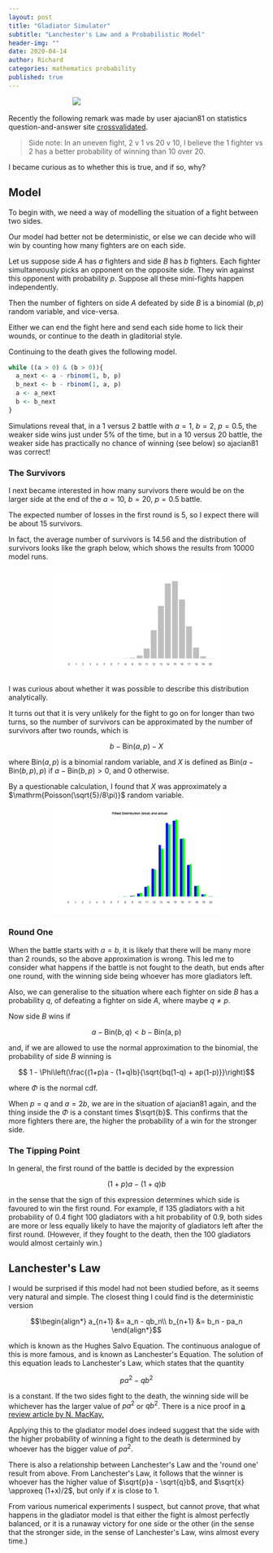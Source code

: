 ```yaml
---
layout: post
title: "Gladiator Simulator"
subtitle: "Lanchester's Law and a Probabilistic Model"
header-img: ""
date: 2020-04-14
author: Richard
categories: mathematics probability
published: true
---
```

<div style="width:50%; margin:0 auto;">
 <img src="https://www.kindpng.com/picc/m/538-5389934_gladiator-image-ancient-rome-gladiators-drawing-hd-png.png" />
</div>

Recently the following remark was made by user ajacian81 on statistics question-and-answer site [crossvalidated](https://stats.stackexchange.com/questions/458585/mathematically-1-in-3-and-10-in-30-are-equal-what-about-in-probabilities).

>Side note: In an uneven fight, 2 v 1 vs 20 v 10, I believe the 1 fighter vs 2 has a better probability of winning than 10 over 20.

I became curious as to whether this is true, and if so, why?

## Model

To begin with, we need a way of modelling the situation of a fight between two sides.

Our model had better not be deterministic, or else we can decide who will win by counting how many fighters are on each side.

Let us suppose side $A$ has $a$ fighters and side $B$ has $b$ fighters. Each fighter simultaneously picks an opponent on the opposite side. They win against this opponent with probability $p$. Suppose all these mini-fights happen independently.

Then the number of fighters on side $A$ defeated by side $B$ is a binomial $(b, p)$ random variable, and vice-versa.

Either we can end the fight here and send each side home to lick their wounds, or continue to the death in gladitorial style.

Continuing to the death gives the following model.
```r
while ((a > 0) & (b > 0)){
  a_next <- a - rbinom(1, b, p)
  b_next <- b - rbinom(1, a, p)
  a <- a_next
  b <- b_next
}
```

Simulations reveal that, in a 1 versus 2 battle with $a=1$, $b=2$, $p=0.5$, the weaker side wins just under 5% of the time, but in a 10 versus 20 battle, the weaker side has practically no chance of winning (see below) so ajacian81 was correct!

### The Survivors

I next became interested in how many survivors there would be on the larger side at the end of the $a=10$, $b=20$, $p=0.5$ battle.

The expected number of losses in the first round is 5, so I expect there will be about 15 survivors.

In fact, the average number of survivors is 14.56 and the distribution of survivors looks like the graph below, which shows the results from 10000 model runs.

<div style="width:70%; margin:0 auto;">
 <img src="/blog/images/2020-04/table1.png" />
</div>

I was curious about whether it was possible to describe this distribution analytically.

It turns out that it is very unlikely for the fight to go on for longer than two turns, so the number of survivors can be approximated by the number of survivors after two rounds, which is

$$b - \mathrm{Bin}(a, p) - X$$

where $\mathrm{Bin}(a, p)$ is a binomial random variable, and $X$ is defined as $\mathrm{Bin}(a - \mathrm{Bin}(b, p), p)$ if
$a - \mathrm{Bin}(b, p) > 0$, and $0$ otherwise.

By a questionable calculation, I found that $X$ was approximately a $\mathrm{Poisson(\sqrt{5}/8\pi)}$ random variable.

<div style="width:70%; margin:0 auto;">
 <img src="/blog/images/2020-04/comparison.png" />
</div>

### Round One

When the battle starts with $a=b$, it is likely that there will be many more than $2$ rounds, so the above approximation is wrong. This led me to consider what happens if the battle is not fought to the death, but ends after one round, with the winning side being whoever has more gladiators left.

Also, we can generalise to the situation where each fighter on side $B$ has a probability $q$, of defeating a fighter on side $A$, where maybe $q \neq p$.

Now side $B$ wins if

$$a - \mathrm{Bin}(b, q) < b - \mathrm{Bin(a,p)}$$

and, if we are allowed to use the normal approximation to the binomial, the probability of side $B$ winning is

$$ 1 - \Phi\left(\frac{(1+p)a - (1+q)b}{\sqrt{bq(1-q) + ap(1-p)}}\right)$$

where $\Phi$ is the normal cdf.

When $p=q$ and $a=2b$, we are in the situation of ajacian81 again, and the thing inside the $\Phi$ is a constant times $\sqrt{b}$. This confirms that the more fighters there are, the higher the probability of a win for the stronger side.

### The Tipping Point

In general, the first round of the battle is decided by the expression

$$(1+p)a - (1+q)b$$

in the sense that the sign of this expression determines which side is favoured to win the first round. For example, if $135$ gladiators with a hit probability of $0.4$ fight $100$ gladiators with a hit probability of $0.9$, both sides are more or less equally likely to have the majority of gladiators left after the first round. (However, if they fought to the death, then the $100$ gladiators would almost certainly win.)

## Lanchester's Law

I would be surprised if this model had not been studied before, as it seems very natural and simple. The closest thing I could find is the deterministic version

$$\begin{align*}
a_{n+1} &= a_n - qb_n\\
b_{n+1} &= b_n - pa_n
\end{align*}$$

which is known as the Hughes Salvo Equation. The continuous analogue of this is more famous, and is known as Lanchester's Equation. The solution of this equation leads to Lanchester's Law, which states that the quantity

$$ pa^2 - qb^2 $$

is a constant. If the two sides fight to the death, the winning side will be whichever has the larger value of $pa^2$ or $qb^2$. There is a nice proof in [a review article by N. MacKay.](https://arxiv.org/pdf/math/0606300.pdf)

Applying this to the gladiator model does indeed suggest that the side with the higher probability of winning a fight to the death is determined by whoever has the bigger value of $pa^2$.

There is also a relationship between Lanchester's Law and the 'round one' result from above. From Lanchester's Law, it follows that the winner is whoever has the higher value of $\sqrt{p}a - \sqrt{q}b$, and $\sqrt{x} \approxeq (1+x)/2$, but only if $x$ is close to $1$.

From various numerical experiments I suspect, but cannot prove, that what happens in the gladiator model is that either the fight is almost perfectly balanced, or it is a runaway victory for one side or the other (in the sense that the stronger side, in the sense of Lanchester's Law, wins almost every time.)
